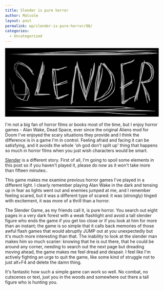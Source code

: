 ```yaml
---
title: Slender is pure horror
author: Malcolm
layout: post
permalink: wp/slender-is-pure-horror/98/
categories:
  - Uncategorized
---
```

![Slender](/assets/slender.png)

I'm not a big fan of horror films or books most of the time, but I enjoy horror games - Alan Wake, Dead Space, ever since the original Aliens mod for Doom I've enjoyed the scary situations they provide and I think the difference is in a game I'm in control. Feeling afraid and facing it can be satisfying, and it avoids the whole 'oh god don't split up' thing that happens so much in horror films when you just wish characters would be smart.

[Slender][1] is a different story. First of all, I'm going to spoil some elements in this post so if you haven't played it, please do now as it won't take more than fifteen minutes:.

This game makes me examine previous horror games I've played in a different light. I clearly remember playing Alan Wake in the dark and tensing up in fear as lights went out and enemies jumped at me, and I remember feeling scared, but it was a different type of scared: it was (strongly) tinged with excitement, it was more of a thrill than a horror.

The Slender Game, as my friends call it, is pure horror. You search out eight pages in a very dark forest with a weak flashlight and avoid a tall slender figure who ends the game if you get too close or if you look at him for more than an instant; the game is so simple that it calls back memories of those awful flash games that would abruptly JUMP out at you unexpectedly but it's much more interesting than that. The inability to look at the slender man makes him so much scarier: knowing that he is out there, that he could be around any corner, needing to search out the next page but dreading moving ahead, the game makes me feel dread and despair. I feel like I'm actively fighting an urge to quit the game, like some kind of struggle not to just alt+F4 and delete the damn thing.

It's fantastic how such a simple game can work so well. No combat, no cutscenes or text, just you in the woods and somewhere out there a tall figure who is hunting you.

 [1]: http://www.parsecproductions.net/slender/